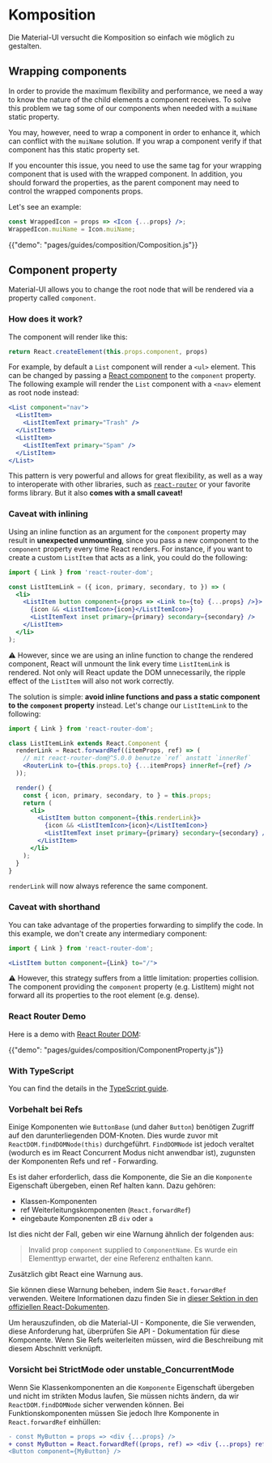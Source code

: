 # Komposition

<p class="description">Die Material-UI versucht die Komposition so einfach wie möglich zu gestalten.</p>

## Wrapping components

In order to provide the maximum flexibility and performance, we need a way to know the nature of the child elements a component receives. To solve this problem we tag some of our components when needed with a `muiName` static property.

You may, however, need to wrap a component in order to enhance it, which can conflict with the `muiName` solution. If you wrap a component verify if that component has this static property set.

If you encounter this issue, you need to use the same tag for your wrapping component that is used with the wrapped component. In addition, you should forward the properties, as the parent component may need to control the wrapped components props.

Let's see an example:

```jsx
const WrappedIcon = props => <Icon {...props} />;
WrappedIcon.muiName = Icon.muiName;
```

{{"demo": "pages/guides/composition/Composition.js"}}

## Component property

Material-UI allows you to change the root node that will be rendered via a property called `component`.

### How does it work?

The component will render like this:

```js
return React.createElement(this.props.component, props)
```

For example, by default a `List` component will render a `<ul>` element. This can be changed by passing a [React component](https://reactjs.org/docs/components-and-props.html#function-and-class-components) to the `component` property. The following example will render the `List` component with a `<nav>` element as root node instead:

```jsx
<List component="nav">
  <ListItem>
    <ListItemText primary="Trash" />
  </ListItem>
  <ListItem>
    <ListItemText primary="Spam" />
  </ListItem>
</List>
```

This pattern is very powerful and allows for great flexibility, as well as a way to interoperate with other libraries, such as [`react-router`](#react-router-demo) or your favorite forms library. But it also **comes with a small caveat!**

### Caveat with inlining

Using an inline function as an argument for the `component` property may result in **unexpected unmounting**, since you pass a new component to the `component` property every time React renders. For instance, if you want to create a custom `ListItem` that acts as a link, you could do the following:

```jsx
import { Link } from 'react-router-dom';

const ListItemLink = ({ icon, primary, secondary, to }) => (
  <li>
    <ListItem button component={props => <Link to={to} {...props} />}>
      {icon && <ListItemIcon>{icon}</ListItemIcon>}
      <ListItemText inset primary={primary} secondary={secondary} />
    </ListItem>
  </li>
);
```

⚠️ However, since we are using an inline function to change the rendered component, React will unmount the link every time `ListItemLink` is rendered. Not only will React update the DOM unnecessarily, the ripple effect of the `ListItem` will also not work correctly.

The solution is simple: **avoid inline functions and pass a static component to the `component` property** instead. Let's change our `ListItemLink` to the following:

```jsx
import { Link } from 'react-router-dom';

class ListItemLink extends React.Component {
  renderLink = React.forwardRef((itemProps, ref) => (
    // mit react-router-dom@^5.0.0 benutze `ref` anstatt `innerRef`
    <RouterLink to={this.props.to} {...itemProps} innerRef={ref} />
  ));

  render() {
    const { icon, primary, secondary, to } = this.props;
    return (
      <li>
        <ListItem button component={this.renderLink}>
          {icon && <ListItemIcon>{icon}</ListItemIcon>}
          <ListItemText inset primary={primary} secondary={secondary} />
        </ListItem>
      </li>
    );
  }
}
```

`renderLink` will now always reference the same component.

### Caveat with shorthand

You can take advantage of the properties forwarding to simplify the code. In this example, we don't create any intermediary component:

```jsx
import { Link } from 'react-router-dom';

<ListItem button component={Link} to="/">
```

⚠️ However, this strategy suffers from a little limitation: properties collision. The component providing the `component` property (e.g. ListItem) might not forward all its properties to the root element (e.g. dense).

### React Router Demo

Here is a demo with [React Router DOM](https://github.com/ReactTraining/react-router):

{{"demo": "pages/guides/composition/ComponentProperty.js"}}

### With TypeScript

You can find the details in the [TypeScript guide](/guides/typescript#usage-of-component-property).

### Vorbehalt bei Refs

Einige Komponenten wie `ButtonBase` (und daher `Button`) benötigen Zugriff auf den darunterliegenden DOM-Knoten. Dies wurde zuvor mit `ReactDOM.findDOMNode(this)` durchgeführt. `FindDOMNode` ist jedoch veraltet (wodurch es im React Concurrent Modus nicht anwendbar ist), zugunsten der Komponenten Refs und ref - Forwarding.

Es ist daher erforderlich, dass die Komponente, die Sie an die `Komponente` Eigenschaft übergeben, einen Ref halten kann. Dazu gehören:

- Klassen-Komponenten
- ref Weiterleitungskomponenten (`React.forwardRef`)
- eingebaute Komponenten zB `div` oder `a`

Ist dies nicht der Fall, geben wir eine Warnung ähnlich der folgenden aus:

> Invalid prop `component` supplied to `ComponentName`. Es wurde ein Elementtyp erwartet, der eine Referenz enthalten kann.

Zusätzlich gibt React eine Warnung aus.

Sie können diese Warnung beheben, indem Sie `React.forwardRef` verwenden. Weitere Informationen dazu finden Sie in [dieser Sektion in den offiziellen React-Dokumenten](https://reactjs.org/docs/forwarding-refs.html).

Um herauszufinden, ob die Material-UI - Komponente, die Sie verwenden, diese Anforderung hat, überprüfen Sie API - Dokumentation für diese Komponente. Wenn Sie Refs weiterleiten müssen, wird die Beschreibung mit diesem Abschnitt verknüpft.

### Vorsicht bei StrictMode oder unstable_ConcurrentMode

Wenn Sie Klassenkomponenten an die `Komponente` Eigenschaft übergeben und nicht im strikten Modus laufen, Sie müssen nichts ändern, da wir `ReactDOM.findDOMNode` sicher verwenden können. Bei Funktionskomponenten müssen Sie jedoch Ihre Komponente in `React.forwardRef` einhüllen:

```diff
- const MyButton = props => <div {...props} />
+ const MyButton = React.forwardRef((props, ref) => <div {...props} ref={ref} />)
<Button component={MyButton} />
```